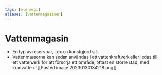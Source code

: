 ```yaml
---
tags: [elenergi]
aliases: [vattenmagasinen]
---
```

# Vattenmagasin
- En typ av reservoar, t.ex en konstgjord sjö.
- Vattenmassorna kan sedan användas i ett vattenkraftverk eller ledas till ett vattenverk för att försörja ett område, oftast en större stad, med kranvatten.
![[Pasted image 20230130134218.png]]
